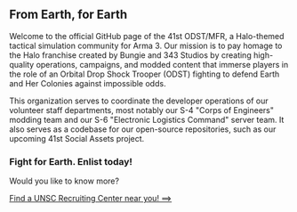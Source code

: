 ## From Earth, for Earth

Welcome to the official GitHub page of the 41st ODST/MFR, a Halo-themed tactical simulation community for Arma 3. Our mission is to pay homage to the Halo franchise created by Bungie and 343 Studios by creating high-quality operations, campaigns, and modded content that immerse players in the role of an Orbital Drop Shock Trooper (ODST) fighting to defend Earth and Her Colonies against impossible odds.

This organization serves to coordinate the developer operations of our volunteer staff departments, most notably our S-4 "Corps of Engineers" modding team and our S-6 "Electronic Logistics Command" server team. It also serves as a codebase for our open-source repositories, such as our upcoming 41st Social Assets project.

### Fight for Earth. Enlist today! 

Would you like to know more?

[Find a UNSC Recruiting Center near you! ==>](https://discord.gg/B5RGQNh)


<!--

**Here are some ideas to get you started:**

🙋‍♀️ A short introduction - what is your organization all about?
🌈 Contribution guidelines - how can the community get involved?
👩‍💻 Useful resources - where can the community find your docs? Is there anything else the community should know?
🍿 Fun facts - what does your team eat for breakfast?
🧙 Remember, you can do mighty things with the power of [Markdown](https://docs.github.com/github/writing-on-github/getting-started-with-writing-and-formatting-on-github/basic-writing-and-formatting-syntax)
-->

